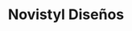 ---
title: "Novistyl Diseños"
url: /ciudad-autonoma-de-buenos-aires/novistyl-disenos/
shop: Möbel
---